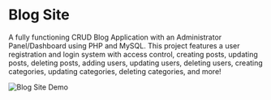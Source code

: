 # Blog Site
A fully functioning CRUD Blog Application with an Administrator Panel/Dashboard using PHP and MySQL. This project features a user registration and login system with access control, creating posts, updating posts, deleting posts, adding users, updating users, deleting users, creating categories, updating categories, deleting categories, and more!

![Blog Site Demo](https://github.com/ersuheb/Blog-Site/assets/81223989/e85ab88b-824a-4a4d-b655-5ececd9c5675)